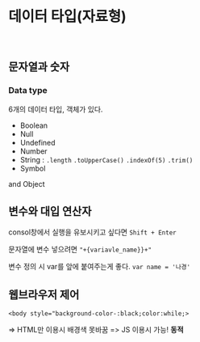 # 데이터 타입(자료형)

&nbsp;

## 문자열과 숫자

### Data type

6개의 데이터 타입, 객체가 있다.

- Boolean
- Null
- Undefined
- Number
- String : `.length` `.toUpperCase()` `.indexOf(5)` `.trim()`
- Symbol

and Object



## 변수와 대입 연산자

consol창에서 실행을 유보시키고 싶다면 `Shift + Enter`

문자열에 변수 넣으려면 `"+{variavle_name}}+"`

변수 정의 시 var를 앞에 붙여주는게 좋다. `var name = '나경'`



## 웹브라우저 제어

`<body style="background-color-:black;color:while;>`

=> HTML만 이용시 배경색 못바꿈 => JS 이용시 가능! __동적__